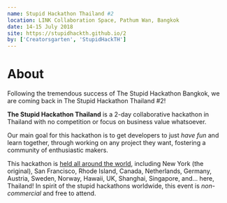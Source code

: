 ```yaml
---
name: Stupid Hackathon Thailand #2
location: LINK Collaboration Space, Pathum Wan, Bangkok
date: 14-15 July 2018
site: https://stupidhackth.github.io/2
by: ['Creatorsgarten', 'StupidHackTH']
---
```


# About

Following the tremendous success of The Stupid Hackathon Bangkok, we are coming back in The Stupid Hackathon Thailand #2!

**The Stupid Hackathon Thailand** is a 2-day collaborative hackathon in Thailand with no competition or focus on business value whatsoever.

Our main goal for this hackathon is to get developers to just _have fun_ and learn together, through working on any project they want, fostering a community of enthusiastic makers.

This hackathon is [held all around the world](https://gist.github.com/cheeaun/c3fe6cbb11aef1e146a3474dccf63b87), including New York (the original), San Francisco, Rhode Island, Canada, Netherlands, Germany, Austria, Sweden, Norway, Hawaii, UK, Shanghai, Singapore, and… here, Thailand! In spirit of the stupid hackathons worldwide, this event is _non-commercial_ and free to attend.
